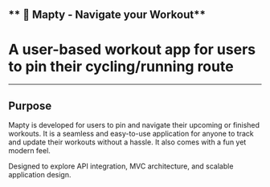 ## ** 📌 Mapty - Navigate your Workout**

# A user-based workout app for users to pin their cycling/running route 

_______ 

## **Purpose** 
  Mapty is developed for users to pin and navigate their upcoming or finished workouts. It is a seamless and easy-to-use 
  application for anyone to track and update their workouts without a hassle. It also comes with a fun yet modern feel.

  Designed to explore API integration, MVC architecture, and scalable application design. 

  
